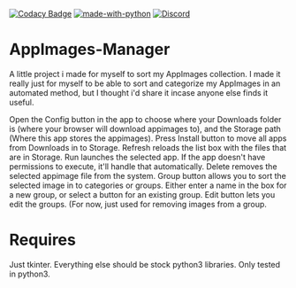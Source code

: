 [![Codacy Badge](https://api.codacy.com/project/badge/Grade/5b24d3105ea34ab1a4414c8f0c31e51d)](https://www.codacy.com/app/Kaiz0r/AppImages-Manager?utm_source=github.com&amp;utm_medium=referral&amp;utm_content=Kaiz0r/AppImages-Manager&amp;utm_campaign=Badge_Grade)
[![made-with-python](https://img.shields.io/badge/Made%20with-Python-1f425f.svg)](https://www.python.org/)
[![Discord](https://img.shields.io/discord/396716931962503169.svg?style=popout)](http://discord.gg/KUA8acb)

# AppImages-Manager
A little project i made for myself to sort my AppImages collection.
I made it really just for myself to be able to sort and categorize my AppImages in an automated method, but I thought i'd share it incase anyone else finds it useful.

Open the Config button in the app to choose where your Downloads folder is (where your browser will download appimages to), and the Storage path (Where this app stores the appimages).
Press Install button to move all apps from Downloads in to Storage.
Refresh reloads the list box with the files that are in Storage.
Run launches the selected app. If the app doesn't have permissions to execute, it'll handle that automatically.
Delete removes the selected appimage file from the system.
Group button allows you to sort the selected image in to categories or groups. Either enter a name in the box for a new group, or select a button for an existing group.
Edit button lets you edit the groups. (For now, just used for removing images from a group.

# Requires
Just tkinter. Everything else should be stock python3 libraries.
Only tested in python3.
